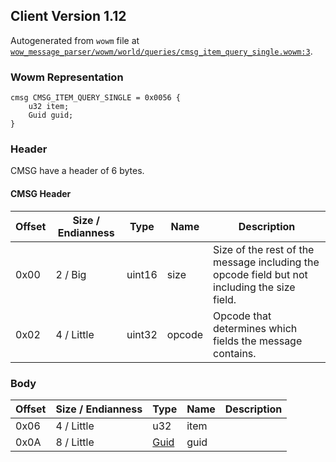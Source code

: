 ## Client Version 1.12

Autogenerated from `wowm` file at [`wow_message_parser/wowm/world/queries/cmsg_item_query_single.wowm:3`](https://github.com/gtker/wow_messages/tree/main/wow_message_parser/wowm/world/queries/cmsg_item_query_single.wowm#L3).

### Wowm Representation
```rust,ignore
cmsg CMSG_ITEM_QUERY_SINGLE = 0x0056 {
    u32 item;
    Guid guid;
}
```
### Header
CMSG have a header of 6 bytes.

#### CMSG Header
| Offset | Size / Endianness | Type   | Name   | Description |
| ------ | ----------------- | ------ | ------ | ----------- |
| 0x00   | 2 / Big           | uint16 | size   | Size of the rest of the message including the opcode field but not including the size field.|
| 0x02   | 4 / Little        | uint32 | opcode | Opcode that determines which fields the message contains.|
### Body
| Offset | Size / Endianness | Type | Name | Description |
| ------ | ----------------- | ---- | ---- | ----------- |
| 0x06 | 4 / Little | u32 | item |  |
| 0x0A | 8 / Little | [Guid](../spec/packed-guid.md) | guid |  |
